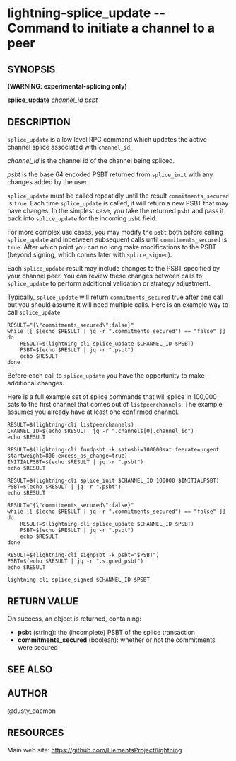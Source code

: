 lightning-splice\_update -- Command to initiate a channel to a peer
=====================================================================

SYNOPSIS
--------

**(WARNING: experimental-splicing only)**

**splice\_update** *channel\_id* *psbt*

DESCRIPTION
-----------

`splice_update` is a low level RPC command which updates the active channel
splice associated with `channel_id`.

*channel\_id* is the channel id of the channel being spliced.

*psbt* is the base 64 encoded PSBT returned from `splice_init` with any changes
added by the user.

`splice_update` must be called repeatidly until the result `commitments_secured`
is `true`. Each time `splice_update` is called, it will return a new PSBT that
may have changes. In the simplest case, you take the returned `psbt` and pass
it back into `splice_update` for the incoming `psbt` field.

For more complex use cases, you may modify the `psbt` both before calling
`splice_update` and inbetween subsequent calls until  `commitments_secured` is
`true`. After which point you can no long make modifications to the PSBT (beyond
signing, which comes later with `splice_signed`).

Each `splice_update` result may include changes to the PSBT specified by your
channel peer. You can review these changes between calls to `splice_update` to
perform additional validation or strategy adjustment.

Typically, `splice_update` will return `commitments_secured` true after one call
but you should assume it will need multiple calls. Here is an example way to
call `splice_update`

```shell
RESULT="{\"commitments_secured\":false}"
while [[ $(echo $RESULT | jq -r ".commitments_secured") == "false" ]]
do
	RESULT=$(lightning-cli splice_update $CHANNEL_ID $PSBT)
	PSBT=$(echo $RESULT | jq -r ".psbt")
	echo $RESULT
done
```

Before each call to `splice_update` you have the opportunity
to make additional changes.

Here is a full example set of splice commands that will splice in 100,000 sats
to the first channel that comes out of `listpeerchannels`. The example assumes
you already have at least one confirmed channel.

```shell
RESULT=$(lightning-cli listpeerchannels)
CHANNEL_ID=$(echo $RESULT| jq -r ".channels[0].channel_id")
echo $RESULT

RESULT=$(lightning-cli fundpsbt -k satoshi=100000sat feerate=urgent startweight=800 excess_as_change=true)
INITIALPSBT=$(echo $RESULT | jq -r ".psbt")
echo $RESULT

RESULT=$(lightning-cli splice_init $CHANNEL_ID 100000 $INITIALPSBT)
PSBT=$(echo $RESULT | jq -r ".psbt")
echo $RESULT

RESULT="{\"commitments_secured\":false}"
while [[ $(echo $RESULT | jq -r ".commitments_secured") == "false" ]]
do
	RESULT=$(lightning-cli splice_update $CHANNEL_ID $PSBT)
	PSBT=$(echo $RESULT | jq -r ".psbt")
	echo $RESULT
done

RESULT=$(lightning-cli signpsbt -k psbt="$PSBT")
PSBT=$(echo $RESULT | jq -r ".signed_psbt")
echo $RESULT

lightning-cli splice_signed $CHANNEL_ID $PSBT
```

RETURN VALUE
------------

[comment]: # (GENERATE-FROM-SCHEMA-START)
On success, an object is returned, containing:

- **psbt** (string): the (incomplete) PSBT of the splice transaction
- **commitments\_secured** (boolean): whether or not the commitments were secured

[comment]: # (GENERATE-FROM-SCHEMA-END)

SEE ALSO
--------

AUTHOR
------

@dusty\_daemon

RESOURCES
---------

Main web site: <https://github.com/ElementsProject/lightning>

[comment]: # ( SHA256STAMP:e7f65170f8d32eb56b327a4eae0b5978517aba8e4f12e8271e71481afc33e0f3)
